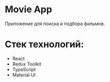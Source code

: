 # Movie App

Приложение для поиска и подбора фильмов.

# Стек технологий:

- React
- Redux Toolkit
- TypeScript
- Material UI
